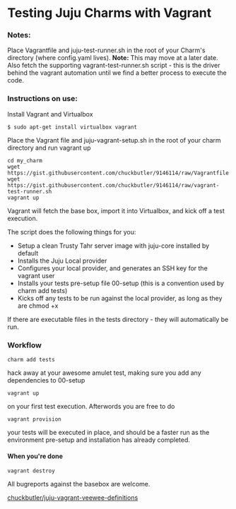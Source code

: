 # Testing Juju Charms with Vagrant

### Notes:

Place Vagrantfile and juju-test-runner.sh in the root of your Charm's directory (where config.yaml lives). **Note:** This may move at a later date. Also fetch the supporting vagrant-test-runner.sh script - this is the driver behind the vagrant automation until we find a better process to execute the code.


### Instructions on use:

Install Vagrant and Virtualbox

```
$ sudo apt-get install virtualbox vagrant
```
Place the Vagrant file and juju-vagrant-setup.sh in the root of your charm directory and run vagrant up

```
cd my_charm
wget https://gist.githubusercontent.com/chuckbutler/9146114/raw/Vagrantfile
wget https://gist.githubusercontent.com/chuckbutler/9146114/raw/vagrant-test-runner.sh
vagrant up
```

Vagrant will fetch the base box, import it into Virtualbox, and kick off a test execution. 

The script does the following things for you:
- Setup a clean Trusty Tahr server image with juju-core installed by default
- Installs the Juju Local provider
- Configures your local provider, and generates an SSH key for the vagrant user
- Installs your tests pre-setup file 00-setup (this is a convention used by charm add tests)
- Kicks off any tests to be run against the local provider, as long as they are chmod +x

If there are executable files in the tests directory - they will automatically be run.

### Workflow

```
charm add tests
```
hack away at your awesome amulet test, making sure you add any dependencies to 00-setup

```
vagrant up
``` 
on your first test execution. Afterwords you are free to do

```
vagrant provision
```
your tests will be executed in place, and should be a faster run as the environment pre-setup and installation has already completed.

#### When you're done

```
vagrant destroy
```


All bugreports against the basebox are welcome.

[chuckbutler/juju-vagrant-veewee-definitions](https://github.com/chuckbutler/juju-vagrant-veewee-definitions/issues)